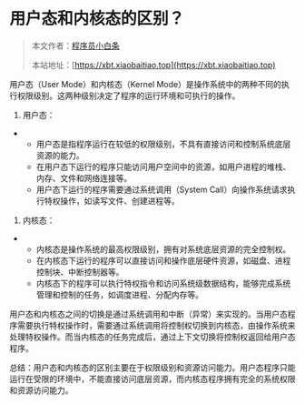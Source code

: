 # 用户态和内核态的区别？

> 本文作者：[程序员小白条](https://github.com/luoye6)
>
> 本站地址：[https://xbt.xiaobaitiao.top](https://xbt.xiaobaitiao.top)

用户态（User Mode）和内核态（Kernel Mode）是操作系统中的两种不同的执行权限级别。这两种级别决定了程序的运行环境和可执行的操作。

1. 用户态：

- - 用户态是指程序运行在较低的权限级别，不具有直接访问和控制系统底层资源的能力。
  - 在用户态下运行的程序只能访问用户空间中的资源，如用户进程的堆栈、内存、文件和网络连接等。
  - 用户态下运行的程序需要通过系统调用（System Call）向操作系统请求执行特权操作，如读写文件、创建进程等。

1. 内核态：

- - 内核态是操作系统的最高权限级别，拥有对系统底层资源的完全控制权。
  - 在内核态下运行的程序可以直接访问和操作底层硬件资源，如磁盘、进程控制块、中断控制器等。
  - 内核态下的程序可以执行特权指令和访问系统级数据结构，能够完成系统管理和控制的任务，如调度进程、分配内存等。

用户态和内核态之间的切换是通过系统调用和中断（异常）来实现的。当用户态程序需要执行特权操作时，需要通过系统调用将控制权切换到内核态，由操作系统来处理特权操作。而当内核态的任务完成后，通过上下文切换将控制权返回给用户态程序。

总结：用户态和内核态的区别主要在于权限级别和资源访问能力。用户态程序只能运行在受限的环境中，不能直接访问底层资源，而内核态程序拥有完全的系统权限和资源访问能力。